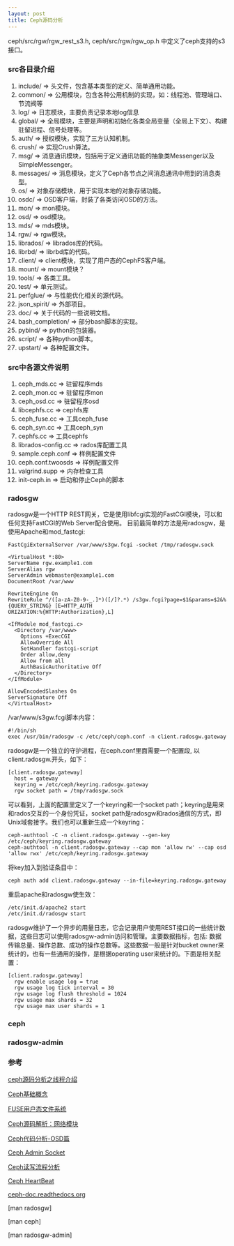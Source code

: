 ```yaml
---
layout: post
title: Ceph源码分析
---
```


ceph/src/rgw/rgw_rest_s3.h, ceph/src/rgw/rgw_op.h 中定义了ceph支持的s3接口。

### src各目录介绍
1. include/ => 头文件，包含基本类型的定义、简单通用功能。
2. common/ => 公用模块，包含各种公用机制的实现，如：线程池、管理端口、节流阀等
3. log/ => 日志模块，主要负责记录本地log信息
4. global/ => 全局模块，主要是声明和初始化各类全局变量（全局上下文）、构建驻留进程、信号处理等。
5. auth/ => 授权模块，实现了三方认知机制。
6. crush/ => 实现Crush算法。
7. msg/ => 消息通讯模块，包括用于定义通讯功能的抽象类Messenger以及SimpleMessenger。
8. messages/ => 消息模块，定义了Ceph各节点之间消息通讯中用到的消息类型。
9. os/ => 对象存储模块，用于实现本地的对象存储功能。
10. osdc/ => OSD客户端，封装了各类访问OSD的方法。
11. mon/ => mon模块。
12. osd/ => osd模块。
13. mds/ => mds模块。
14. rgw/ => rgw模块。
15. librados/ => librados库的代码。
16. librbd/ => librbd库的代码。
17. client/ => client模块，实现了用户态的CephFS客户端。
18. mount/ => mount模块？
19. tools/ => 各类工具。
20. test/ => 单元测试。
21. perfglue/ => 与性能优化相关的源代码。
22. json_spirit/ => 外部项目。
23. doc/ => 关于代码的一些说明文档。
24. bash_completion/ => 部分bash脚本的实现。
25. pybind/ => python的包装器。
26. script/ => 各种python脚本。
27. upstart/ => 各种配置文件。

### src中各源文件说明
1. ceph_mds.cc => 驻留程序mds
2. ceph_mon.cc => 驻留程序mon
3. ceph_osd.cc => 驻留程序osd
4. libcephfs.cc => cephfs库
5. ceph_fuse.cc => 工具ceph_fuse
6. ceph_syn.cc => 工具ceph_syn
7. cephfs.cc => 工具cephfs
8. librados-config.cc => rados库配置工具
9. sample.ceph.conf => 样例配置文件
10. ceph.conf.twoosds => 样例配置文件
11. valgrind.supp => 内存检查工具
12. init-ceph.in => 启动和停止Ceph的脚本

### radosgw
radosgw是一个HTTP REST网关，它是使用libfcgi实现的FastCGI模块，可以和任何支持FastCGI的Web Server配合使用。
目前最简单的方法是用radosgw，是使用Apache和mod_fastcgi:
```
FastCgiExternalServer /var/www/s3gw.fcgi -socket /tmp/radosgw.sock

<VirtualHost *:80>
ServerName rgw.example1.com
ServerAlias rgw
ServerAdmin webmaster@example1.com
DocumentRoot /var/www

RewriteEngine On
RewriteRule ^/([a-zA-Z0-9-_.]*)([/]?.*) /s3gw.fcgi?page=$1&params=$2&%{QUERY_STRING} [E=HTTP_AUTH
ORIZATION:%{HTTP:Authorization},L]

<IfModule mod_fastcgi.c>
  <Directory /var/www>
    Options +ExecCGI
    AllowOverride All
    SetHandler fastcgi-script
    Order allow,deny
    Allow from all
    AuthBasicAuthoritative Off
  </Directory>
</IfModule>

AllowEncodedSlashes On
ServerSignature Off
</VirtualHost>

```
/var/www/s3gw.fcgi脚本内容：
```
#!/bin/sh
exec /usr/bin/radosgw -c /etc/ceph/ceph.conf -n client.radosgw.gateway
```
radosgw是一个独立的守护进程，在ceph.conf里面需要一个配置段, 以client.radosgw.开头，如下：
```
[client.radosgw.gateway]
  host = gateway
  keyring = /etc/ceph/keyring.radosgw.gateway
  rgw socket path = /tmp/radosgw.sock
```
可以看到，上面的配置里定义了一个keyring和一个socket path；keyring是用来和rados交互的一个身份凭证，socket path是radosgw和rados通信的方式，即Unix域套接字。我们也可以重新生成一个keyring：
```
ceph-authtool -C -n client.radosgw.gateway --gen-key /etc/ceph/keyring.radosgw.gateway
ceph-authtool -n client.radosgw.gateway --cap mon 'allow rw' --cap osd 'allow rwx' /etc/ceph/keyring.radosgw.gateway
```
将key加入到验证条目中：
```
ceph auth add client.radosgw.gateway --in-file=keyring.radosgw.gateway
```
重启apache和radosgw使生效：
```
/etc/init.d/apache2 start
/etc/init.d/radosgw start
```

radosgw维护了一个异步的用量日志，它会记录用户使用REST接口的一些统计数据，这些日志可以使用radosgw-admin访问和管理。主要数据指标，包括: 数据传输总量、操作总数、成功的操作总数等。这些数据一般是针对bucket owner来统计的，也有一些通用的操作，是根据operating user来统计的。下面是相关配置：
```
[client.radosgw.gateway]
  rgw enable usage log = true
  rgw usage log tick interval = 30
  rgw usage log flush threshold = 1024
  rgw usage max shards = 32
  rgw usage max user shards = 1
```

### ceph


### radosgw-admin

### 参考
[ceph源码分析之线程介绍](http://blog.csdn.net/ywy463726588/article/details/42742355)

[Ceph基础概念](http://blog.csdn.net/ywy463726588/article/details/42743923)

[FUSE用户态文件系统](https://zh.wikipedia.org/wiki/FUSE)

[Ceph源码解析：网络模块](http://hustcat.github.io/ceph-internal-network/)

[Ceph代码分析-OSD篇](http://www.cnblogs.com/D-Tec/archive/2013/03/01/2939254.html)

[Ceph Admin Socket](http://blog.chinaunix.net/uid-24774106-id-5059727.html)

[Ceph读写流程分析](http://www.quts.me/2015/06/08/ceph-readwrite/)

[Ceph HeartBeat](http://www.sodocs.net/doc/945d3744a8114431b90dd8b5.html)

[ceph-doc.readthedocs.org](http://ceph-doc.readthedocs.org/en/latest/Ceph_OSD/)

[man radosgw]

[man ceph]

[man radosgw-admin]
